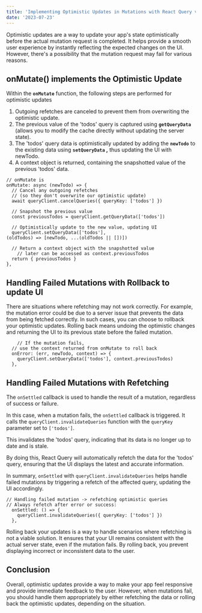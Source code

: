 ```yaml
---
title: 'Implementing Optimistic Updates in Mutations with React Query v4'
date: '2023-07-23'
---
```


Optimistic updates are a way to update your app's state optimistically before the actual mutation request is completed. It helps provide a smooth user experience by instantly reflecting the expected changes on the UI. However, there's a possibility that the mutation request may fail for various reasons.

## **onMutate()** implements the Optimistic Update

Within the **`onMutate`** function, the following steps are performed for optimistic updates

1. Outgoing refetches are canceled to prevent them from overwriting the optimistic update.
2. The previous value of the 'todos' query is captured using **`getQueryData`** (allows you to modify the cache directly without updating the server state).
3. The 'todos' query data is optimistically updated by adding the **`newTodo`** to the existing data using **`setQueryData` ,** thus updating the UI with newTodo.
4. A context object is returned, containing the snapshotted value of the previous 'todos' data.

```tsx
// onMutate is 
onMutate: async (newTodo) => {
  // Cancel any outgoing refetches
  // (so they don't overwrite our optimistic update)
  await queryClient.cancelQueries({ queryKey: ['todos'] })

  // Snapshot the previous value
  const previousTodos = queryClient.getQueryData(['todos'])

  // Optimistically update to the new value, updating UI
  queryClient.setQueryData(['todos'], 
(oldTodos) => [newTodo, ...(oldTodos || [])])

  // Return a context object with the snapshotted value
	// later can be accessed as context.previousTodos
  return { previousTodos }
},
```

## **Handling Failed Mutations with Rollback to update UI**

There are situations where refetching may not work correctly. For example, the mutation error could be due to a server issue that prevents the data from being fetched correctly. In such cases, you can choose to rollback your optimistic updates. Rolling back means undoing the optimistic changes and returning the UI to its previous state before the failed mutation.

```tsx
	// If the mutation fails,
  // use the context returned from onMutate to roll back
  onError: (err, newTodo, context) => {
    queryClient.setQueryData(['todos'], context.previousTodos)
  },
```

## Handling Failed Mutations with Refetching

The `onSettled` callback is used to handle the result of a mutation, regardless of success or failure. 

In this case, when a mutation fails, the `onSettled` callback is triggered. It calls the `queryClient.invalidateQueries` function with the `queryKey` parameter set to `['todos']`. 

This invalidates the 'todos' query, indicating that its data is no longer up to date and is stale.

By doing this, React Query will automatically refetch the data for the 'todos' query, ensuring that the UI displays the latest and accurate information. 

In summary, `onSettled` with `queryClient.invalidateQueries` helps handle failed mutations by triggering a refetch of the affected query, updating the UI accordingly.

```tsx
// Handling failed mutation -> refetching optimistic queries  
// Always refetch after error or success:
  onSettled: () => {
    queryClient.invalidateQueries({ queryKey: ['todos'] })
  },
```

Rolling back your updates is a way to handle scenarios where refetching is not a viable solution. It ensures that your UI remains consistent with the actual server state, even if the mutation fails. By rolling back, you prevent displaying incorrect or inconsistent data to the user.

## Conclusion

Overall, optimistic updates provide a way to make your app feel responsive and provide immediate feedback to the user. However, when mutations fail, you should handle them appropriately by either refetching the data or rolling back the optimistic updates, depending on the situation.